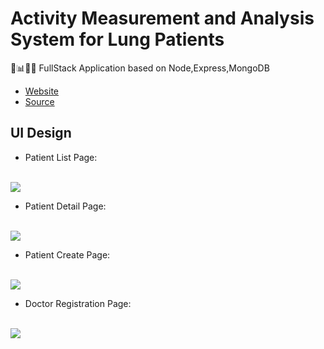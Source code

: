 # Activity Measurement and Analysis System for Lung Patients

🚶📊👩‍⚕️ FullStack Application based on Node,Express,MongoDB

* [Website](https://webdevzero2hero-eaglegogogo.c9users.io/)
* [Source](https://github.com/garysun-webdev/ActivityRefactor)

## UI Design

* Patient List Page:
<br>
<img src="https://australiamark.com.au/wp-content/uploads/2017/11/PatientList.png">

* Patient Detail Page:
<br>
<img src="https://australiamark.com.au/wp-content/uploads/2017/11/PatientDetail.png">

* Patient Create Page:
<br>
<img src="https://australiamark.com.au/wp-content/uploads/2017/11/PatientCreate.png">

* Doctor Registration Page:
<br>
<img src="https://australiamark.com.au/wp-content/uploads/2017/11/Register.png">